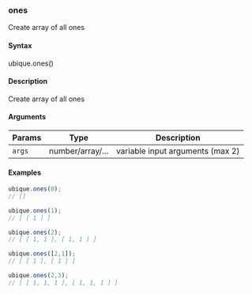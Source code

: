 ### ones

Create array of all ones


#### Syntax

ubique.ones()


#### Description

Create array of all ones  



#### Arguments

|Params|Type|Description
|---------|----|-----------
|`args` | number/array/... | variable input arguments (max 2)


#### Examples

```js
ubique.ones(0);
// []

ubique.ones(1);
// [ [ 1 ] ]

ubique.ones(2);
// [ [ 1, 1 ], [ 1, 1 ] ]

ubique.ones([2,1]);
// [ [ 1 ], [ 1 ] ]

ubique.ones(2,3);
// [ [ 1, 1, 1 ], [ 1, 1, 1 ] ]
```

